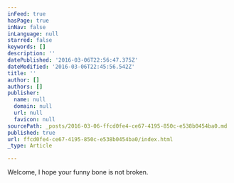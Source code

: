 ```yaml
---
inFeed: true
hasPage: true
inNav: false
inLanguage: null
starred: false
keywords: []
description: ''
datePublished: '2016-03-06T22:56:47.375Z'
dateModified: '2016-03-06T22:45:56.542Z'
title: ''
author: []
authors: []
publisher:
  name: null
  domain: null
  url: null
  favicon: null
sourcePath: _posts/2016-03-06-ffcd0fe4-ce67-4195-850c-e538b0454ba0.md
published: true
url: ffcd0fe4-ce67-4195-850c-e538b0454ba0/index.html
_type: Article

---
```

Welcome, I hope your funny bone is not broken.